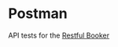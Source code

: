 # Postman

API tests for the [Restful Booker](https://restful-booker.herokuapp.com/apidoc/index.html)
